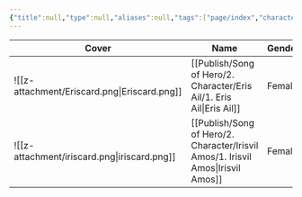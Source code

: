```yaml
---
{"title":null,"type":null,"aliases":null,"tags":["page/index","character","page"],"cssclasses":["paper","justified"],"created":"20/10/2024 - 04:58 PM","updated":"21/10/2024 - 02:03 AM","encoded":"Character%20Index.md","link":null,"publish":true,"path":"Publish/Song of Hero/2.  Character/Character Index.md","permalink":"/publish/song-of-hero/2-character/character-index/","PassFrontmatter":true}
---
```



| Cover                                        | Name                                                                                 | Gender | Status |
| -------------------------------------------- | ------------------------------------------------------------------------------------ | ------ | ------ |
| ![[z-attachment/Eriscard.png\|Eriscard.png]] | [[Publish/Song of Hero/2.  Character/Eris Ail/1. Eris Ail\|Eris Ail]]             | Female | Alive  |
| ![[z-attachment/iriscard.png\|iriscard.png]] | [[Publish/Song of Hero/2.  Character/Irisvil Amos/1. Irisvil Amos\|Irisvil Amos]] | Female | Alive  |



